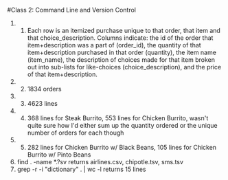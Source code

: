#Class 2: Command Line and Version Control

1. 1. Each row is an itemized purchase unique to that order, that item and that choice_description. Columns indicate: the id of the order that item+description was a part of (order_id), the quantity of that item+description purchased in that order (quantity), the item name (item_name), the description of choices made for that item broken out into sub-lists for like-choices (choice_description), and the price of that item+description.
1. 2. 1834 orders
1. 3. 4623 lines
1. 4. 368 lines for Steak Burrito, 553 lines for Chicken Burrito, wasn't quite sure how I'd either sum up the quantity ordered or the unique number of orders for each though
1. 5. 282 lines for Chicken Burrito w/ Black Beans, 105 lines for Chicken Burrito w/ Pinto Beans
2. find . -name *.?sv returns airlines.csv, chipotle.tsv, sms.tsv
3. grep -r -i "dictionary" . | wc -l returns 15 lines
